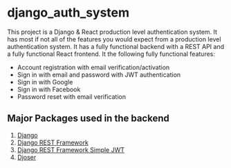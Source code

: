 # django_auth_system

This project is a Django & React production level authentication system. It has most if not all of the features you would expect from a production level authentication system. It has a fully functional backend with a REST API and a fully functional React frontend. It the following fully functional features:

- Account registration with email verification/activation
- Sign in with email and password with JWT authentication
- Sign in with Google
- Sign in with Facebook
- Password reset with email verification

## Major Packages used in the backend

1. [Django](https://www.djangoproject.com/)
2. [Django REST Framework](https://www.django-rest-framework.org/)
3. [Django REST Framework Simple JWT](https://django-rest-framework-simplejwt.readthedocs.io/en/latest/)
4. [Djoser](https://djoser.readthedocs.io/en/latest/)
